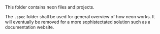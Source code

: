 This folder contains neon files and projects. 

The `.spec` folder shall be used for general overview of how neon works. It will eventually be removed for a more sophistectated solution such as a documentation website.
